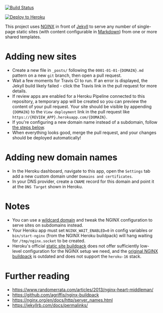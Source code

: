 [![Build Status](https://travis-ci.com/fightforthefuture/marshawantscensorship.svg?token=Phdq58g7NsfstW6gyeYW&branch=master)](https://travis-ci.com/fightforthefuture/marshawantscensorship)

[![Deploy to Heroku](https://www.herokucdn.com/deploy/button.svg)](https://heroku.com/deploy?template=https://github.com/fightforthefuture/marshawantscensorship)

This project uses [NGINX](https://www.nginx.com/) in front of [Jekyll](https://jekyllrb.com/) to serve any number of single-page static sites (with content configurable in [Markdown](https://daringfireball.net/projects/markdown/syntax)) from one or more shared templates.

# Adding new sites

- Create a new file in `_posts/` following the `0001-01-01-{DOMAIN}.md` pattern on a new `git` branch, then open a pull request.
- Wait a few moments for Travis CI to run. If an error is displayed, the Jekyll build likely failed - click the Travis link in the pull request for more details.
- If review apps are enabled for a Heroku Pipeline connected to this repository, a temporary app will be created so you can preview the content of your pull request. Your site should be visible by appending `{DOMAIN}` to the `View deployment` link in the pull request like `https://{REVIEW_APP}.herokuapp.com/{DOMAIN}`.
- If you're configuring a new domain name instead of a subdomain, follow [the steps below](#adding-new-domain-names).
- When everything looks good, merge the pull request, and your changes should be deployed automatically!

# Adding new domain names

- In the Heroku dashboard, navigate to this app, open the `Settings` tab add a new custom domain under `Domains and certificates`.
- In your DNS provider, create a `CNAME` record for this domain and point it at the `DNS Target` shown in Heroku.

# Notes
- You can use a [wildcard domain](https://devcenter.heroku.com/articles/custom-domains#add-a-wildcard-domain) and tweak the NGINX configuration to serve sites on subdomains instead.
- Your Heroku app must set `NGINX_WAIT_ENABLED=0` in config variables or `bin/start-nginx` (from the NGINX Heroku buildpack) will hang waiting for `/tmp/nginx.socket` to be created.
- Heroku's official [static site buildpack](https://github.com/heroku/heroku-buildpack-static) does not offer sufficiently low-level configuration for the NGINX setup we need, and the [original NGINX buildpack](https://github.com/ryandotsmith/nginx-buildpack) is outdated and does not support the `heroku-16` stack.

# Further reading
- https://www.randomerrata.com/articles/2013/nginx-heart-middleman/
- https://github.com/agriffis/nginx-buildpack
- https://nginx.org/en/docs/http/server_names.html
- https://jekyllrb.com/docs/permalinks/
